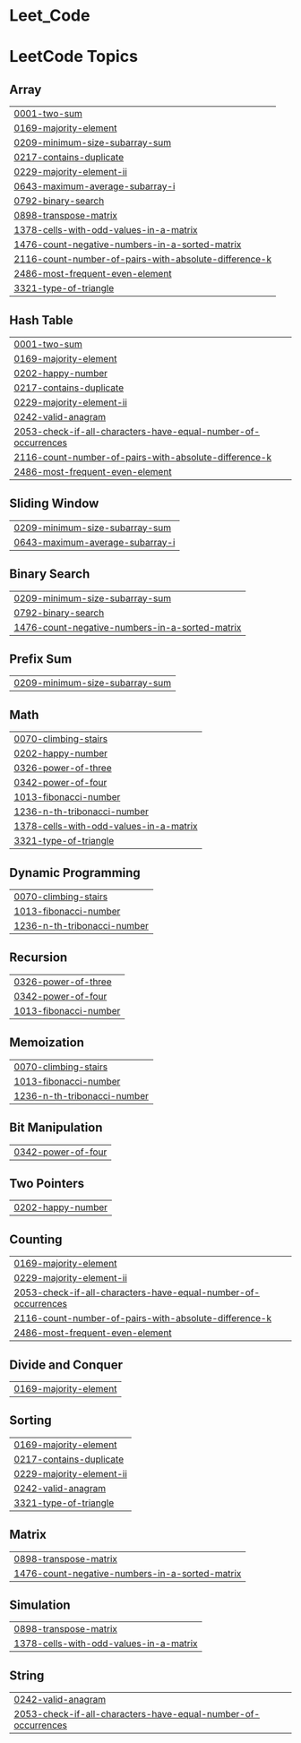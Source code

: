 # Leet_Code
<!---LeetCode Topics Start-->
# LeetCode Topics
## Array
|  |
| ------- |
| [0001-two-sum](https://github.com/Jagadee33/Leet_Code/tree/master/0001-two-sum) |
| [0169-majority-element](https://github.com/Jagadee33/Leet_Code/tree/master/0169-majority-element) |
| [0209-minimum-size-subarray-sum](https://github.com/Jagadee33/Leet_Code/tree/master/0209-minimum-size-subarray-sum) |
| [0217-contains-duplicate](https://github.com/Jagadee33/Leet_Code/tree/master/0217-contains-duplicate) |
| [0229-majority-element-ii](https://github.com/Jagadee33/Leet_Code/tree/master/0229-majority-element-ii) |
| [0643-maximum-average-subarray-i](https://github.com/Jagadee33/Leet_Code/tree/master/0643-maximum-average-subarray-i) |
| [0792-binary-search](https://github.com/Jagadee33/Leet_Code/tree/master/0792-binary-search) |
| [0898-transpose-matrix](https://github.com/Jagadee33/Leet_Code/tree/master/0898-transpose-matrix) |
| [1378-cells-with-odd-values-in-a-matrix](https://github.com/Jagadee33/Leet_Code/tree/master/1378-cells-with-odd-values-in-a-matrix) |
| [1476-count-negative-numbers-in-a-sorted-matrix](https://github.com/Jagadee33/Leet_Code/tree/master/1476-count-negative-numbers-in-a-sorted-matrix) |
| [2116-count-number-of-pairs-with-absolute-difference-k](https://github.com/Jagadee33/Leet_Code/tree/master/2116-count-number-of-pairs-with-absolute-difference-k) |
| [2486-most-frequent-even-element](https://github.com/Jagadee33/Leet_Code/tree/master/2486-most-frequent-even-element) |
| [3321-type-of-triangle](https://github.com/Jagadee33/Leet_Code/tree/master/3321-type-of-triangle) |
## Hash Table
|  |
| ------- |
| [0001-two-sum](https://github.com/Jagadee33/Leet_Code/tree/master/0001-two-sum) |
| [0169-majority-element](https://github.com/Jagadee33/Leet_Code/tree/master/0169-majority-element) |
| [0202-happy-number](https://github.com/Jagadee33/Leet_Code/tree/master/0202-happy-number) |
| [0217-contains-duplicate](https://github.com/Jagadee33/Leet_Code/tree/master/0217-contains-duplicate) |
| [0229-majority-element-ii](https://github.com/Jagadee33/Leet_Code/tree/master/0229-majority-element-ii) |
| [0242-valid-anagram](https://github.com/Jagadee33/Leet_Code/tree/master/0242-valid-anagram) |
| [2053-check-if-all-characters-have-equal-number-of-occurrences](https://github.com/Jagadee33/Leet_Code/tree/master/2053-check-if-all-characters-have-equal-number-of-occurrences) |
| [2116-count-number-of-pairs-with-absolute-difference-k](https://github.com/Jagadee33/Leet_Code/tree/master/2116-count-number-of-pairs-with-absolute-difference-k) |
| [2486-most-frequent-even-element](https://github.com/Jagadee33/Leet_Code/tree/master/2486-most-frequent-even-element) |
## Sliding Window
|  |
| ------- |
| [0209-minimum-size-subarray-sum](https://github.com/Jagadee33/Leet_Code/tree/master/0209-minimum-size-subarray-sum) |
| [0643-maximum-average-subarray-i](https://github.com/Jagadee33/Leet_Code/tree/master/0643-maximum-average-subarray-i) |
## Binary Search
|  |
| ------- |
| [0209-minimum-size-subarray-sum](https://github.com/Jagadee33/Leet_Code/tree/master/0209-minimum-size-subarray-sum) |
| [0792-binary-search](https://github.com/Jagadee33/Leet_Code/tree/master/0792-binary-search) |
| [1476-count-negative-numbers-in-a-sorted-matrix](https://github.com/Jagadee33/Leet_Code/tree/master/1476-count-negative-numbers-in-a-sorted-matrix) |
## Prefix Sum
|  |
| ------- |
| [0209-minimum-size-subarray-sum](https://github.com/Jagadee33/Leet_Code/tree/master/0209-minimum-size-subarray-sum) |
## Math
|  |
| ------- |
| [0070-climbing-stairs](https://github.com/Jagadee33/Leet_Code/tree/master/0070-climbing-stairs) |
| [0202-happy-number](https://github.com/Jagadee33/Leet_Code/tree/master/0202-happy-number) |
| [0326-power-of-three](https://github.com/Jagadee33/Leet_Code/tree/master/0326-power-of-three) |
| [0342-power-of-four](https://github.com/Jagadee33/Leet_Code/tree/master/0342-power-of-four) |
| [1013-fibonacci-number](https://github.com/Jagadee33/Leet_Code/tree/master/1013-fibonacci-number) |
| [1236-n-th-tribonacci-number](https://github.com/Jagadee33/Leet_Code/tree/master/1236-n-th-tribonacci-number) |
| [1378-cells-with-odd-values-in-a-matrix](https://github.com/Jagadee33/Leet_Code/tree/master/1378-cells-with-odd-values-in-a-matrix) |
| [3321-type-of-triangle](https://github.com/Jagadee33/Leet_Code/tree/master/3321-type-of-triangle) |
## Dynamic Programming
|  |
| ------- |
| [0070-climbing-stairs](https://github.com/Jagadee33/Leet_Code/tree/master/0070-climbing-stairs) |
| [1013-fibonacci-number](https://github.com/Jagadee33/Leet_Code/tree/master/1013-fibonacci-number) |
| [1236-n-th-tribonacci-number](https://github.com/Jagadee33/Leet_Code/tree/master/1236-n-th-tribonacci-number) |
## Recursion
|  |
| ------- |
| [0326-power-of-three](https://github.com/Jagadee33/Leet_Code/tree/master/0326-power-of-three) |
| [0342-power-of-four](https://github.com/Jagadee33/Leet_Code/tree/master/0342-power-of-four) |
| [1013-fibonacci-number](https://github.com/Jagadee33/Leet_Code/tree/master/1013-fibonacci-number) |
## Memoization
|  |
| ------- |
| [0070-climbing-stairs](https://github.com/Jagadee33/Leet_Code/tree/master/0070-climbing-stairs) |
| [1013-fibonacci-number](https://github.com/Jagadee33/Leet_Code/tree/master/1013-fibonacci-number) |
| [1236-n-th-tribonacci-number](https://github.com/Jagadee33/Leet_Code/tree/master/1236-n-th-tribonacci-number) |
## Bit Manipulation
|  |
| ------- |
| [0342-power-of-four](https://github.com/Jagadee33/Leet_Code/tree/master/0342-power-of-four) |
## Two Pointers
|  |
| ------- |
| [0202-happy-number](https://github.com/Jagadee33/Leet_Code/tree/master/0202-happy-number) |
## Counting
|  |
| ------- |
| [0169-majority-element](https://github.com/Jagadee33/Leet_Code/tree/master/0169-majority-element) |
| [0229-majority-element-ii](https://github.com/Jagadee33/Leet_Code/tree/master/0229-majority-element-ii) |
| [2053-check-if-all-characters-have-equal-number-of-occurrences](https://github.com/Jagadee33/Leet_Code/tree/master/2053-check-if-all-characters-have-equal-number-of-occurrences) |
| [2116-count-number-of-pairs-with-absolute-difference-k](https://github.com/Jagadee33/Leet_Code/tree/master/2116-count-number-of-pairs-with-absolute-difference-k) |
| [2486-most-frequent-even-element](https://github.com/Jagadee33/Leet_Code/tree/master/2486-most-frequent-even-element) |
## Divide and Conquer
|  |
| ------- |
| [0169-majority-element](https://github.com/Jagadee33/Leet_Code/tree/master/0169-majority-element) |
## Sorting
|  |
| ------- |
| [0169-majority-element](https://github.com/Jagadee33/Leet_Code/tree/master/0169-majority-element) |
| [0217-contains-duplicate](https://github.com/Jagadee33/Leet_Code/tree/master/0217-contains-duplicate) |
| [0229-majority-element-ii](https://github.com/Jagadee33/Leet_Code/tree/master/0229-majority-element-ii) |
| [0242-valid-anagram](https://github.com/Jagadee33/Leet_Code/tree/master/0242-valid-anagram) |
| [3321-type-of-triangle](https://github.com/Jagadee33/Leet_Code/tree/master/3321-type-of-triangle) |
## Matrix
|  |
| ------- |
| [0898-transpose-matrix](https://github.com/Jagadee33/Leet_Code/tree/master/0898-transpose-matrix) |
| [1476-count-negative-numbers-in-a-sorted-matrix](https://github.com/Jagadee33/Leet_Code/tree/master/1476-count-negative-numbers-in-a-sorted-matrix) |
## Simulation
|  |
| ------- |
| [0898-transpose-matrix](https://github.com/Jagadee33/Leet_Code/tree/master/0898-transpose-matrix) |
| [1378-cells-with-odd-values-in-a-matrix](https://github.com/Jagadee33/Leet_Code/tree/master/1378-cells-with-odd-values-in-a-matrix) |
## String
|  |
| ------- |
| [0242-valid-anagram](https://github.com/Jagadee33/Leet_Code/tree/master/0242-valid-anagram) |
| [2053-check-if-all-characters-have-equal-number-of-occurrences](https://github.com/Jagadee33/Leet_Code/tree/master/2053-check-if-all-characters-have-equal-number-of-occurrences) |
<!---LeetCode Topics End-->